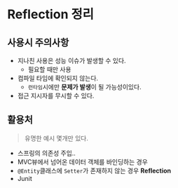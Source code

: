 # Reflection 정리

## 사용시 주의사항

- 지나친 사용은 성능 이슈가 발생할 수 있다.
  - 필요할 때만 사용
- 컴파일 타임에 확인되지 않는다.
  - `런타임`시에만 **문제가 발생**이 될 가능성이있다.
- 접근 지시자를 무시할 수 있다.

## 활용처

> 유명한 예시 몇개만 있다.

- 스프링의 의존성 주입..
- MVC뷰에서 넘어온 데이터 객체를 바인딩하는 경우
- `@Entity`클래스에 `Setter`가 존재하지 않는 경우 **Reflection**
- Junit
